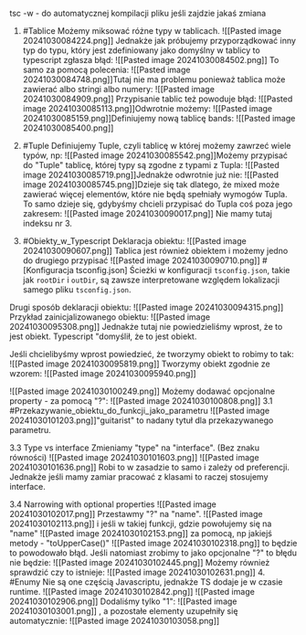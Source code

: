 tsc -w - do automatycznej kompilacji pliku jeśli zajdzie jakaś zmiana

1. #Tablice
Możemy miksować różne typy w tablicach.
![[Pasted image 20241030084224.png]]
Jednakże jak próbujemy przyporządkować inny typ do typu, który jest zdefiniowany jako
domyślny w tablicy to typescript zgłasza błąd:
![[Pasted image 20241030084502.png]]
To samo za pomocą polecenia:
![[Pasted image 20241030084748.png]]Tutaj nie ma problemu ponieważ tablica może zawierać albo stringi albo numery:
![[Pasted image 20241030084909.png]]
Przypisanie tablic też powoduje błąd:
![[Pasted image 20241030085113.png]]Odwrotnie możemy:
![[Pasted image 20241030085159.png]]Definiujemy nową tablicę bands:
![[Pasted image 20241030085400.png]]

2. #Tuple
Definiujemy Tuple, czyli tablicę w której możemy zawrzeć wiele typów, np:
![[Pasted image 20241030085542.png]]Możemy przypisać do "Tuple" tablicę, której typy są zgodne z typami z Tupla:
![[Pasted image 20241030085719.png]]Jednakże odwrotnie już nie:
![[Pasted image 20241030085745.png]]Dzieje się tak dlatego, że mixed może zawierać więcej elementów, które nie będą spełniały wymogów Tupla.
To samo dzieje się, gdybyśmy chcieli przypisać do Tupla coś poza jego zakresem:
![[Pasted image 20241030090017.png]]
Nie mamy tutaj indeksu nr 3.


3. #Obiekty_w_Typescript
Deklaracja obiektu:
![[Pasted image 20241030090607.png]]
Tablica jest również obiektem i możemy jedno do drugiego przypisać
![[Pasted image 20241030090710.png]]
#[Konfiguracja tsconfig.json]
Ścieżki w konfiguracji `tsconfig.json`, takie jak `rootDir` i `outDir`, są zawsze interpretowane względem lokalizacji samego pliku `tsconfig.json`.

Drugi sposób deklaracji obiektu:
![[Pasted image 20241030094315.png]]
Przykład zainicjalizowanego obiektu:
![[Pasted image 20241030095308.png]]
Jednakże tutaj nie powiedzieliśmy wprost, że to jest obiekt. 
Typescript "domyślił, że to jest obiekt.

Jeśli chcielibyśmy wprost powiedzieć, że tworzymy obiekt to robimy to tak:
![[Pasted image 20241030095819.png]]
Tworzymy obiekt zgodnie ze wzorem:
![[Pasted image 20241030095940.png]]

![[Pasted image 20241030100249.png]]
Możemy dodawać opcjonalne property - za pomocą "?":
![[Pasted image 20241030100808.png]]
3.1 #Przekazywanie_obiektu_do_funkcji_jako_parametru
![[Pasted image 20241030101203.png]]"guitarist" to nadany tytuł dla przekazywanego parametru.

3.3 Type vs interface
Zmieniamy "type" na "interface".
(Bez znaku równości)
![[Pasted image 20241030101603.png]]
![[Pasted image 20241030101636.png]]
Robi to w zasadzie to samo i zależy od preferencji.
Jednakże jeśli mamy zamiar pracować z klasami to raczej stosujemy interface.

3.4 Narrowing with optional properties
![[Pasted image 20241030102017.png]]
Przestawmy "?" na "name".
![[Pasted image 20241030102113.png]]
i jeśli w takiej funkcji, gdzie powołujemy się na "name" 
![[Pasted image 20241030102153.png]]
za pomocą, np jakiejś metody - "toUpperCase()"
![[Pasted image 20241030102318.png]]
to będzie to powodowało błąd.
Jeśli natomiast zrobimy to jako opcjonalne "?" to błędu nie będzie:
![[Pasted image 20241030102445.png]]
Możemy również sprawdzić czy to istnieje:
![[Pasted image 20241030102631.png]]
4. #Enumy
Nie są one częścią Javascriptu, jednakże TS dodaje je w czasie runtime.
![[Pasted image 20241030102842.png]]
![[Pasted image 20241030102906.png]]
Dodaliśmy tylko "1":
![[Pasted image 20241030103001.png]]
, a pozostałe elementy uzupełniły się automatycznie:
![[Pasted image 20241030103058.png]]
